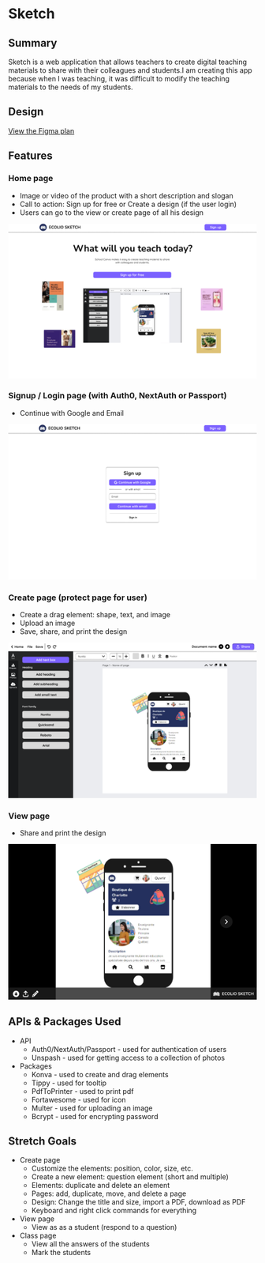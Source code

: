 # Sketch

## Summary

Sketch is a web application that allows teachers to create digital teaching materials to share with their colleagues and students.I am creating this app because when I was teaching, it was difficult to modify the teaching materials to the needs of my students.

## Design

[View the Figma plan](https://www.figma.com/file/YoAJ0Yuma2PPjZLO0FvwWX/Final-project?node-id=0%3A1&t=D9rtUtHTE1YAfvzk-1 "Final project Figma")

## Features

### Home page

-  Image or video of the product with a short description and slogan
-  Call to action: Sign up for free or Create a design (if the user login)
-  Users can go to the view or create page of all his design

![Home page](./assets/screenshots/homePage.png)

### Signup / Login page (with Auth0, NextAuth or Passport)

-  Continue with Google and Email

![Sign up](./assets/screenshots/signUp.png)

### Create page (protect page for user)

-  Create a drag element: shape, text, and image
-  Upload an image
-  Save, share, and print the design

![Create](./assets/screenshots/create.png)

### View page

-  Share and print the design

![View](./assets/screenshots/view.png)

## APIs & Packages Used

-  API
   -  Auth0/NextAuth/Passport - used for authentication of users
   -  Unspash - used for getting access to a collection of photos
-  Packages
   -  Konva - used to create and drag elements
   -  Tippy - used for tooltip
   -  PdfToPrinter - used to print pdf
   -  Fortawesome - used for icon
   -  Multer - used for uploading an image
   -  Bcrypt - used for encrypting password

## Stretch Goals

-  Create page
   -  Customize the elements: position, color, size, etc.
   -  Create a new element: question element (short and multiple)
   -  Elements: duplicate and delete an element
   -  Pages: add, duplicate, move, and delete a page
   -  Design: Change the title and size, import a PDF, download as PDF
   -  Keyboard and right click commands for everything
-  View page
   -  View as as a student (respond to a question)
-  Class page
   -  View all the answers of the students
   -  Mark the students
